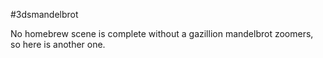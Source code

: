 #3dsmandelbrot 

No homebrew scene is complete without a gazillion mandelbrot zoomers, so here is another one.
